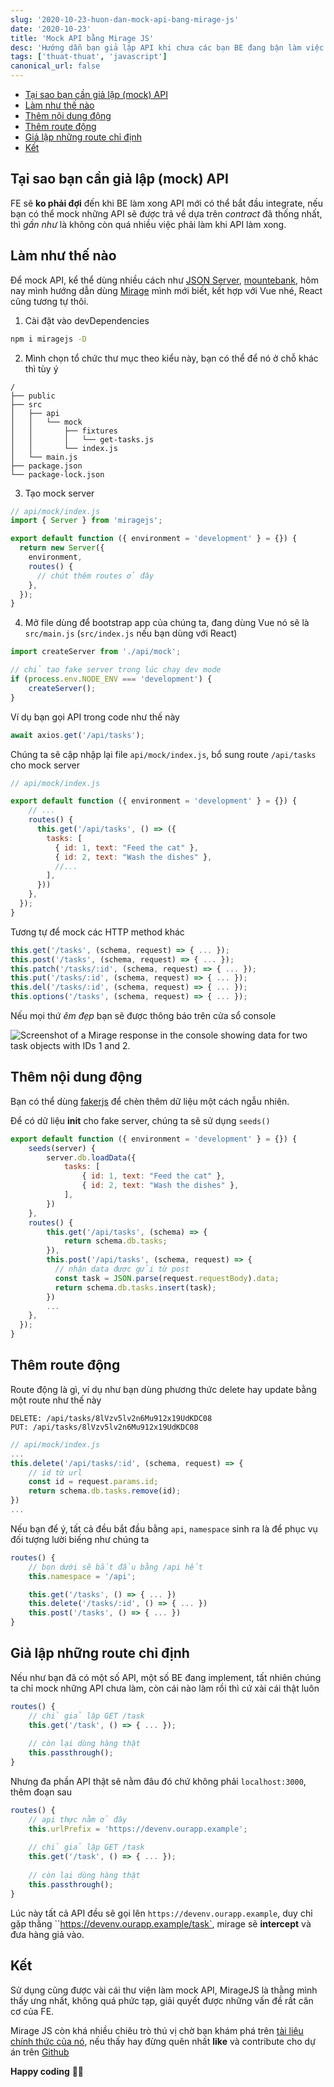 ```yaml
---
slug: '2020-10-23-huon-dan-mock-api-bang-mirage-js'
date: '2020-10-23'
title: 'Mock API bằng Mirage JS'
desc: 'Hướng dẫn bạn giả lập API khi chưa các bạn BE đang bận làm việc lớn'
tags: ['thuat-thuat', 'javascript']
canonical_url: false
---
```


<!-- TOC -->

- [Tại sao bạn cần giả lập (mock) API](#tại-sao-bạn-cần-giả-lập-mock-api)
- [Làm như thế nào](#làm-như-thế-nào)
- [Thêm nội dung động](#thêm-nội-dung-động)
- [Thêm route động](#thêm-route-động)
- [Giả lập những route chỉ định](#giả-lập-những-route-chỉ-định)
- [Kết](#kết)

<!-- /TOC -->

## Tại sao bạn cần giả lập (mock) API

FE sẽ **ko phải đợi** đến khi BE làm xong API mới có thể bắt đầu integrate, nếu bạn có thể mock những API sẽ được trả về dựa trên *contract* đã thống nhất, thì *gần như* là không còn quá nhiều việc phải làm khi API làm xong.

## Làm như thế nào

Để mock API, kể thể dùng nhiều cách như [JSON Server](https://www.npmjs.com/package/json-server), [mountebank](http://www.mbtest.org/), hôm nay mình hướng dẫn dùng [Mirage](https://miragejs.com/) mình mới biết, kết hợp với Vue nhé, React cũng tương tự thôi.

1. Cài đặt vào devDependencies

```bash
npm i miragejs -D
```

2. Mình chọn tổ chức thư mục theo kiểu này, bạn có thể để nó ở chỗ khác thì tùy ý

```
/
├── public
├── src
│   ├── api
│   │   └── mock
│   │       ├── fixtures
│   │       │   └── get-tasks.js
│   │       └── index.js
│   └── main.js
├── package.json
└── package-lock.json
```

3. Tạo mock server 

```js
// api/mock/index.js
import { Server } from 'miragejs';

export default function ({ environment = 'development' } = {}) {
  return new Server({
    environment,
    routes() {
      // chút thêm routes ở đây
    },
  });
}
```

4. Mở file dùng để bootstrap app của chúng ta, đang dùng Vue nó sẽ là `src/main.js` (`src/index.js` nếu bạn dùng với React)

```js
import createServer from './api/mock';

// chỉ tạo fake server trong lúc chạy dev mode
if (process.env.NODE_ENV === 'development') {
    createServer();
}
```

Ví dụ bạn gọi API trong code như thế này

```js
await axios.get('/api/tasks');
```

Chúng ta sẽ cập nhập lại file `api/mock/index.js`, bổ sung route `/api/tasks` cho mock server

```js
// api/mock/index.js

export default function ({ environment = 'development' } = {}) {
    // ...
    routes() {
      this.get('/api/tasks', () => ({
        tasks: [
          { id: 1, text: "Feed the cat" },
          { id: 2, text: "Wash the dishes" },
          //...
        ],
      }))
    },
  });
}
```

Tương tự để mock các HTTP method khác

```js
this.get('/tasks', (schema, request) => { ... });
this.post('/tasks', (schema, request) => { ... });
this.patch('/tasks/:id', (schema, request) => { ... });
this.put('/tasks/:id', (schema, request) => { ... });
this.del('/tasks/:id', (schema, request) => { ... });
this.options('/tasks', (schema, request) => { ... });
```

Nếu mọi thứ *êm đẹp* bạn sẽ được thông báo trên cửa sổ console

![Screenshot of a Mirage response in the console showing data for two task objects with IDs 1 and 2.](https://i1.wp.com/css-tricks.com/wp-content/uploads/2020/07/image-32.png?resize=1208%2C296&ssl=1)

## Thêm nội dung động

Bạn có thể dùng [fakerjs](https://github.com/marak/Faker.js/) để chèn thêm dữ liệu một cách ngẫu nhiên.

Để có dữ liệu **init** cho fake server, chúng ta sẽ sử dụng `seeds()`

```js
export default function ({ environment = 'development' } = {}) {
    seeds(server) {
        server.db.loadData({
            tasks: [
                { id: 1, text: "Feed the cat" },
                { id: 2, text: "Wash the dishes" },
            ],
        })
    },
    routes() {
        this.get('/api/tasks', (schema) => {
            return schema.db.tasks;
        }),
        this.post('/api/tasks', (schema, request) => {
          // nhận data được gửi từ post
          const task = JSON.parse(request.requestBody).data;
          return schema.db.tasks.insert(task);
        })
        ...
    },
  });
}
```

## Thêm route động

Route động là gì, ví dụ như bạn dùng phương thức delete hay update bằng một route như thế này

```
DELETE: /api/tasks/8lVzv5lv2n6Mu912x19UdKDC08
PUT: /api/tasks/8lVzv5lv2n6Mu912x19UdKDC08
```

```js
// api/mock/index.js
...
this.delete('/api/tasks/:id', (schema, request) => {
  	// id từ url
    const id = request.params.id;
    return schema.db.tasks.remove(id);
})
...
```

Nếu bạn để ý, tất cả đều bắt đầu bằng `api`, `namespace` sinh ra là để phục vụ đối tượng lười biếng như chúng ta

```js
routes() {
    // bọn dưới sẽ bắt đầu bằng /api hết
    this.namespace = '/api';

    this.get('/tasks', () => { ... })
    this.delete('/tasks/:id', () => { ... })
    this.post('/tasks', () => { ... })
}
```

## Giả lập những route chỉ định

Nếu như bạn đã có một số API, một số BE đang implement, tất nhiên chúng ta chỉ mock những API chưa làm, còn cái nào làm rồi thì cứ xài cái thật luôn

```js
routes() {
    // chỉ giả lập GET /task
    this.get('/task', () => { ... });
    
    // còn lại dùng hàng thật
    this.passthrough();
}
```

Nhưng đa phần API thật sẽ nằm đâu đó chứ không phải `localhost:3000`, thêm đoạn sau

```js
routes() {
    // api thực nằm ở đây
    this.urlPrefix = 'https://devenv.ourapp.example';
    
    // chỉ giả lập GET /task
    this.get('/task', () => { ... });
    
    // còn lại dùng hàng thật
    this.passthrough();
}
```

Lúc này tất cả API đều sẽ gọi lên `https://devenv.ourapp.example`, duy chỉ gặp thằng ``https://devenv.ourapp.example/task`, mirage sẽ **intercept** và đưa hàng giả vào.

## Kết

Sử dụng cũng được vài cái thư viện làm mock API, MirageJS là thằng mình thấy ưng nhất, không quá phức tạp, giải quyết được những vấn đề rất căn cơ của FE.

Mirage JS còn khá nhiều chiêu trò thú vị chờ bạn khám phá trên [tài liệu chính thức của nó](https://miragejs.com/docs/getting-started/introduction/), nếu thấy hay đừng quên nhất **like** và contribute cho dự án trên [Github](https://github.com/miragejs/miragejs)

**Happy coding** 🎉🙌